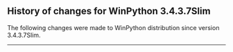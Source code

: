 ﻿## History of changes for WinPython 3.4.3.7Slim

The following changes were made to WinPython distribution since version 3.4.3.7Slim.

* * *
